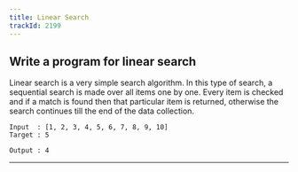 ```yaml
---
title: Linear Search
trackId: 2199
---
```


## Write a program for linear search

Linear search is a very simple search algorithm. In this type of search, a sequential search is made over all items one by one. Every item is checked and if a match is found then that particular item is returned, otherwise the search continues till the end of the data collection.

```
Input  : [1, 2, 3, 4, 5, 6, 7, 8, 9, 10]
Target : 5

Output : 4
```

---

